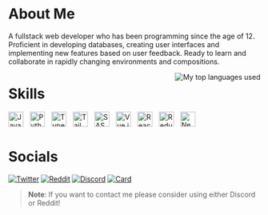 # About Me

A fullstack web developer who has been programming since the age of 12. Proficient in developing databases, creating user interfaces and implementing new features based on user feedback. Ready to learn and collaborate in rapidly changing environments and compositions.

<img align="right" alt="My top languages used" src="https://github-readme-stats.vercel.app/api/top-langs/?username=Domin-MND&theme=github_dark&show_icons=true&layout=compact&border_color=21262d&border_radius=0" />

# Skills

<img align="left" alt="Java" width="30px" style="padding-right:10px;" src="https://cdn.jsdelivr.net/gh/devicons/devicon/icons/java/java-original.svg"/>
<img align="left" alt="Python" width="30px" style="padding-right:10px;" src="https://cdn.jsdelivr.net/gh/devicons/devicon/icons/python/python-plain.svg" />
<img align="left" alt="TypeScript" width="30px" style="padding-right:10px;" src="https://cdn.jsdelivr.net/gh/devicons/devicon/icons/typescript/typescript-plain.svg" />
<img align="left" alt="Tailwind CSS" width="30px" style="padding-right:10px;" src="https://cdn.jsdelivr.net/gh/devicons/devicon/icons/tailwindcss/tailwindcss-plain.svg" />
<img align="left" alt="SASS" width="30px" style="padding-right:10px;" src="https://cdn.jsdelivr.net/gh/devicons/devicon/icons/sass/sass-original.svg" />
<img align="left" alt="Vue.js" width="30px" style="padding-right:10px;" src="https://cdn.jsdelivr.net/gh/devicons/devicon/icons/vuejs/vuejs-original.svg" />
<img align="left" alt="React" width="30px" style="padding-right:10px;" src="https://cdn.jsdelivr.net/gh/devicons/devicon/icons/react/react-original.svg" />
<img align="left" alt="Redux" width="30px" style="padding-right:10px;" src="https://cdn.jsdelivr.net/gh/devicons/devicon/icons/redux/redux-original.svg" />
<img align="left" alt="NestJS" width="30px" style="padding-right:10px;" src="https://cdn.jsdelivr.net/gh/devicons/devicon/icons/nestjs/nestjs-plain.svg" />
<br><br>

# Socials

[![Twitter](https://img.shields.io/twitter/follow/Dominiff?color=%23628fda&label=Dominiff&logo=twitter&logoColor=%23628fda&style=for-the-badge)](//twitter.com/Dominiff)
[![Reddit](https://img.shields.io/reddit/user-karma/link/Domin-MC?color=%23628fda&label=u%2FDomin-MC&logo=reddit&logoColor=%23628fda&style=for-the-badge)](//reddit.com/u/Domin-MC)
[![Discord](https://img.shields.io/badge/Domin-%232874-%23628fda?style=for-the-badge&logo=discord&logoColor=%23628fda)](//discord.com/users/418306434317680641)
[![Card](https://img.shields.io/badge/Card-domin.pro-%23628fda?style=for-the-badge)](//domin.pro)

> **Note**: If you want to contact me please consider using either Discord or Reddit!
